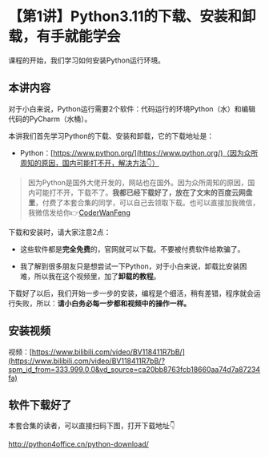 # 【第1讲】Python3.11的下载、安装和卸载，有手就能学会


课程的开始，我们学习如何安装Python运行环境。

## 本讲内容

对于小白来说，Python运行需要2个软件：代码运行的环境Python（水）和编辑代码的PyCharm（水桶）。

本讲我们首先学习Python的下载、安装和卸载，它的下载地址是：

- Python：[https://www.python.org/](https://www.python.org/)（因为众所周知的原因，国内可能打不开，解决方法👇）

>因为Python是国外大佬开发的，网站也在国外。因为众所周知的原因，国内可能打不开，下载不了。**我都已经下载好了，放在了文末的百度云网盘里**，付费了本套合集的同学，可以自己去领取下载。也可以直接加我微信，我微信发给你👉[CoderWanFeng](https://mp.weixin.qq.com/s/yFcocJbfS9Hs375NhE8Gbw)

下载和安装时，请大家注意2点：

- 这些软件都是**完全免费**的，官网就可以下载。不要被付费软件给欺骗了。

- 我了解到很多朋友只是想尝试一下Python，对于小白来说，卸载比安装困难，所以我在这个视频里，加了**卸载的教程**。

下载好了以后，我们开始一步一步的安装，编程是个细活，稍有差错，程序就会运行失败，所以：**请小白务必每一步都和视频中的操作一样。**


## 安装视频

视频：[https://www.bilibili.com/video/BV118411R7bB/](https://www.bilibili.com/video/BV118411R7bB/?spm_id_from=333.999.0.0&vd_source=ca20bb8763fcb18660aa74d7a87234fa)


## 软件下载好了

本套合集的读者，可以直接扫码下图，打开下载地址👇

http://python4office.cn/python-download/





